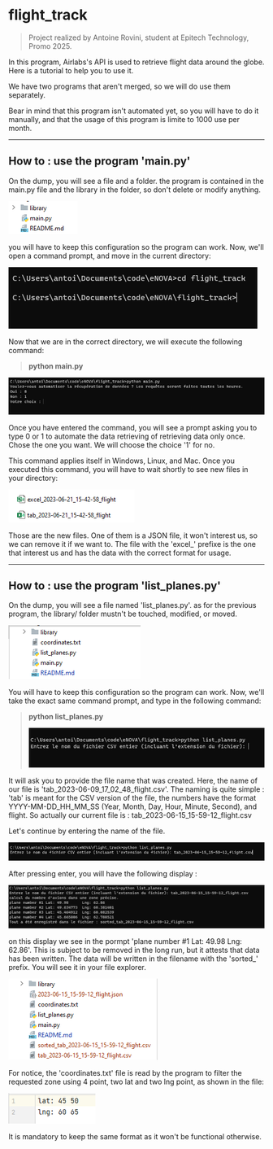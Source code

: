 # flight_track

> Project realized by Antoine Rovini, student at Epitech Technology, Promo 2025.

In this program, Airlabs's API is used to retrieve flight data around the globe. Here is a tutorial to help you to use
it.

We have two programs that aren't merged, so we will do use them separately.

Bear in mind that this program isn't automated yet, so you will have to do it manually, and that the usage of this
program is limite to 1000 use per month.

-------------

## How to : use the program 'main.py'

On the dump, you will see a file and a folder. the program is contained in the main.py file and the library in the
folder, so don't delete or modify anything.

![img.png](library/readme/img.png)

you will have to keep this configuration so the program can work.
Now, we'll open a command prompt, and move in the current directory:

![img_1.png](library/readme/img_1.png)

Now that we are in the correct directory, we will execute the following command:
> **python main.py**

![img.png](library/readme/rftfbh.png)

Once you have entered the command, you will see a prompt asking you to type 0 or 1 to automate the data retrieving of
retrieving data only once. Chose the one you want. We will choose the choice '1' for no.

This command applies itself in Windows, Linux, and Mac.
Once you executed this command, you will have to wait shortly to see new files in your directory:

![img_1.png](library/readme/zefvh.png)

Those are the new files. One of them is a JSON file, it won't interest us, so we can remove it if we want to. The file
with the 'excel_' prefixe is the one that interest us and has the data with the correct format for usage.

------------

## How to : use the program 'list_planes.py'

On the dump, you will see a file named 'list_planes.py'. as for the previous program, the library/ folder mustn't be
touched, modified, or moved.


![img.png](library/readme/rfcvhytf.png)

You will have to keep this configuration so the program can work. Now, we'll take the exact same command prompt, and
type in the following command:
> **python list_planes.py**
> 
> ![img.png](library/readme/edfghbvc.png)

It will ask you to provide the file name that was created. Here, the name of our file is
'tab_2023-06-09_17_02_48_flight.csv'. The naming is quite simple : 'tab' is meant for the CSV version of the file, the
numbers have the format YYYY-MM-DD_HH_MM_SS (Year, Month, Day, Hour, Minute, Second), and flight.
So actually our current file is : tab_2023-06-15_15-59-12_flight.csv

Let's continue by entering the name of the file.

![img_1.png](library/readme/edcvghbv.png)

After pressing enter, you will have the following display : 

![img_2.png](library/readme/azdfvb.png)

on this display we see in the pormpt 'plane number #1 Lat: 49.98      Lng: 62.86'. This is subject to be removed in the
long run, but it attests that data has been written. The data will be written in the filename with the 'sorted_' prefix.
You will see it in your file explorer.

![img.png](library/readme/ergx.png)

For notice, the 'coordinates.txt' file is read by the program to filter the requested zone using 4 point, two lat and
two lng point, as shown in the file:

![img_1.png](library/readme/azertd.png)

It is mandatory to keep the same format as it won't be functional otherwise.